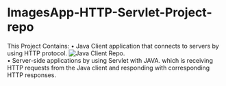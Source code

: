 # ImagesApp-HTTP-Servlet-Project-repo

This Project Contains: 
 • Java Client application that connects to servers by using HTTP protocol. ![Java Client Repo](https://github.com/FathiFathallah/ImagesApp-HTTP-JavaClient-Project-repo/).<br>
 • Server-side applications by using Servlet with JAVA. which is receiving HTTP requests from the Java client and responding with corresponding HTTP responses.

